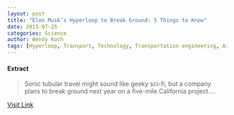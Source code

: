 ```yaml
---
layout: post
title: "Elon Musk’s Hyperloop to Break Ground: 5 Things to Know"
date: 2015-07-25
categories: Science
author: Wendy Koch
tags: [Hyperloop, Transport, Technology, Transportation engineering, Artificial objects, Industries, Vehicles]
---
```





#### Extract
>Sonic tubular travel might sound like geeky sci-fi, but a company plans to break ground next year on a five-mile California project....



[Visit Link](http://news.nationalgeographic.com/energy/2015/06/150602-Musk-sonic-hyperloop-gets-California-stretch/)


